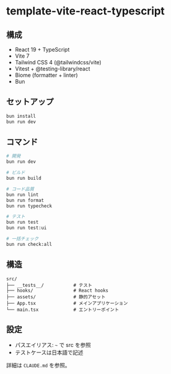 # template-vite-react-typescript

## 構成

- React 19 + TypeScript
- Vite 7
- Tailwind CSS 4 (@tailwindcss/vite)
- Vitest + @testing-library/react
- Biome (formatter + linter)
- Bun

## セットアップ

```bash
bun install
bun run dev
```

## コマンド

```bash
# 開発
bun run dev

# ビルド
bun run build

# コード品質
bun run lint
bun run format
bun run typecheck

# テスト
bun run test
bun run test:ui

# 一括チェック
bun run check:all
```

## 構造

```text
src/
├── __tests__/           # テスト
├── hooks/               # React hooks
├── assets/              # 静的アセット
├── App.tsx              # メインアプリケーション
└── main.tsx             # エントリーポイント
```

## 設定

- パスエイリアス: `~` で src を参照
- テストケースは日本語で記述

詳細は `CLAUDE.md` を参照。
